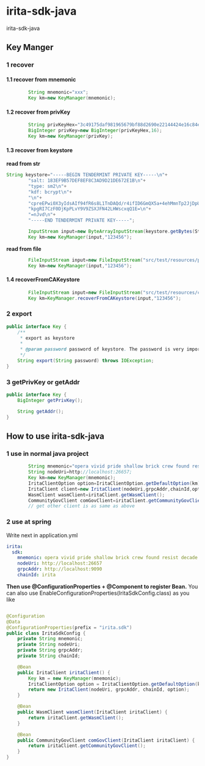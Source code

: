 # irita-sdk-java

irita-sdk-java

## Key Manger

### 1 recover

#### 1.1 recover from mnemonic

```java
        String mnemonic="xxx";
        Key km=new KeyManager(mnemonic);
```

#### 1.2 recover from privKey

```java
        String privKeyHex="3c49175daf981965679bf88d2690e22144424e16c84e9d397ddb58b63603eeec";
        BigInteger privKey=new BigInteger(privKeyHex,16);
        Key km=new KeyManager(privKey);
```

#### 1.3 recover from keystore

**read from str**

```java
String keystore="-----BEGIN TENDERMINT PRIVATE KEY-----\n"+
        "salt: 183EF9B57DEF8EF8C3AD9D21DE672E1B\n"+
        "type: sm2\n"+
        "kdf: bcrypt\n"+
        "\n"+
        "cpreEPwi0X3yIdsAIf94fR6s8L1TnDAQd/r4ifID6GmQX5a+4ehMmnTp2JjDpUe5\n"+
        "kpgRI7CzF0DjKpPLvY9V9ZSXJFN42LHWscxqQ1E=\n"+
        "=nJvd\n"+
        "-----END TENDERMINT PRIVATE KEY-----";

        InputStream input=new ByteArrayInputStream(keystore.getBytes(StandardCharsets.UTF_8));
        Key km=new KeyManager(input,"123456");
```

**read from file**

```java
        FileInputStream input=new FileInputStream("src/test/resources/priv.key");
        Key km=new KeyManager(input,"123456");
```

#### 1.4 recoverFromCAKeystore

```java
        FileInputStream input=new FileInputStream("src/test/resources/ca.JKS");
        Key km=KeyManager.recoverFromCAKeystore(input,"123456");
```

### 2 export

```java
public interface Key {
    /**
     * export as keystore
     *
     * @param password password of keystore. The password is very important for recovery, so never forget it
     */
    String export(String password) throws IOException;
}
```

### 3 getPrivKey or getAddr

```java
public interface Key {
    BigInteger getPrivKey();

    String getAddr();
}
```

## How to use irita-sdk-java

### 1 use in normal java project

```java
        String mnemonic="opera vivid pride shallow brick crew found resist decade neck expect apple chalk belt sick author know try tank detail tree impact hand best";
        String nodeUri=http://localhost:26657;
        Key km=new KeyManager(mnemonic);
        IritaClientOption option=IritaClientOption.getDefaultOption(km);
        IritaClient client=new IritaClient(nodeUri,grpcAddr,chainId,option);
        WasmClient wasmClient=iritaClient.getWasmClient();
        CommunityGovClient comGovClient=iritaClient.getCommunityGovClient();
        // get other client is as same as above
```

### 2 use at spring

Write next in application.yml

```yaml
irita:
  sdk:
    mnemonic: opera vivid pride shallow brick crew found resist decade neck expect apple chalk belt sick author know try tank detail tree impact hand best
    nodeUri: http://localhost:26657
    grpcAddr: http://localhost:9090
    chainId: irita
```

**Then use @ConfigurationProperties + @Component to register Bean.**
You can also use EnableConfigurationProperties(IritaSdkConfig.class) as you like

```java

@Configuration
@Data
@ConfigurationProperties(prefix = "irita.sdk")
public class IritaSdkConfig {
    private String mnemonic;
    private String nodeUri;
    private String grpcAddr;
    private String chainId;

    @Bean
    public IritaClient iritaClient() {
        Key km = new KeyManager(mnemonic);
        IritaClientOption option = IritaClientOption.getDefaultOption(km);
        return new IritaClient(nodeUri, grpcAddr, chainId, option);
    }

    @Bean
    public WasmClient wasmClient(IritaClient iritaClient) {
        return iritaClient.getWasmClient();
    }

    @Bean
    public CommunityGovClient comGovClient(IritaClient iritaClient) {
        return iritaClient.getCommunityGovClient();
    }
}
```
